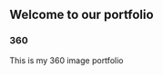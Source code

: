 ## Welcome to our portfolio
### 360

This is my 360 image portfolio

<script src="//360.vizor.io/scripts/embed.js" data-vizorurl="https://360.vizor.io/embed/v/pl686" ></script>

###
